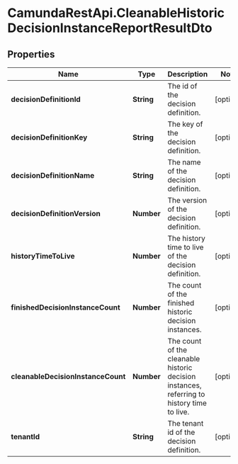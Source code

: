 # CamundaRestApi.CleanableHistoricDecisionInstanceReportResultDto

## Properties
Name | Type | Description | Notes
------------ | ------------- | ------------- | -------------
**decisionDefinitionId** | **String** | The id of the decision definition. | [optional] 
**decisionDefinitionKey** | **String** | The key of the decision definition. | [optional] 
**decisionDefinitionName** | **String** | The name of the decision definition. | [optional] 
**decisionDefinitionVersion** | **Number** | The version of the decision definition. | [optional] 
**historyTimeToLive** | **Number** | The history time to live of the decision definition. | [optional] 
**finishedDecisionInstanceCount** | **Number** | The count of the finished historic decision instances. | [optional] 
**cleanableDecisionInstanceCount** | **Number** | The count of the cleanable historic decision instances, referring to history time to live. | [optional] 
**tenantId** | **String** | The tenant id of the decision definition. | [optional] 
